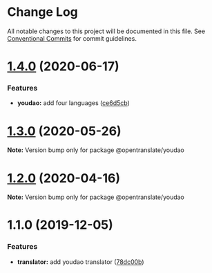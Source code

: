 # Change Log

All notable changes to this project will be documented in this file.
See [Conventional Commits](https://conventionalcommits.org) for commit guidelines.

# [1.4.0](https://github.com/OpenTranslate/OpenTranslate/compare/v1.3.0...v1.4.0) (2020-06-17)


### Features

* **youdao:** add four languages ([ce6d5cb](https://github.com/OpenTranslate/OpenTranslate/commit/ce6d5cb))





# [1.3.0](https://github.com/OpenTranslate/OpenTranslate/compare/v1.2.0...v1.3.0) (2020-05-26)

**Note:** Version bump only for package @opentranslate/youdao





# [1.2.0](https://github.com/OpenTranslate/OpenTranslate/compare/v1.1.2...v1.2.0) (2020-04-16)

**Note:** Version bump only for package @opentranslate/youdao





# 1.1.0 (2019-12-05)


### Features

* **translator:** add youdao translator ([78dc00b](https://github.com/OpenTranslate/OpenTranslate/commit/78dc00b))

